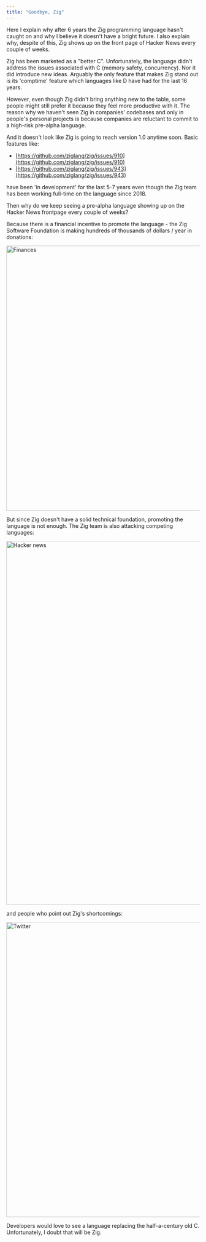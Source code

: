 ```yaml
---
title: "Goodbye, Zig"
---
```


Here I explain why after 6 years the Zig programming language hasn't caught on and why I believe it doesn't have a bright future. I also explain why, despite of this, Zig shows up on the front page of Hacker News every couple of weeks.

Zig has been marketed as a "better C". Unfortunately, the language didn't address the issues associated with C (memory safety, concurrency). Nor it did introduce new ideas. Arguably the only feature that makes Zig stand out is its 'comptime' feature which languages like D have had for the last 16 years.

However, even though Zig didn't bring anything new to the table, some people might still prefer it because they feel more productive with it. The reason why we haven't seen Zig in companies' codebases and only in people's personal projects is because companies are reluctant to commit to a high-risk pre-alpha language.

And it doesn't look like Zig is going to reach version 1.0 anytime soon. Basic features like:
- [https://github.com/ziglang/zig/issues/910](https://github.com/ziglang/zig/issues/910)
- [https://github.com/ziglang/zig/issues/943](https://github.com/ziglang/zig/issues/943)

have been 'in development' for the last 5-7 years even though the Zig team has been working full-time on the language since 2018.

Then why do we keep seeing a pre-alpha language showing up on the Hacker News frontpage every couple of weeks?

Because there is a financial incentive to promote the language - the Zig Software Foundation is making hundreds of thousands of dollars / year in donations:

<img width="690" alt="Finances" src="https://user-images.githubusercontent.com/116085775/196540578-f2114e5b-0188-4ea1-a869-a2a16ce4659f.png">

But since Zig doesn't have a solid technical foundation, promoting the language is not enough. The Zig team is also attacking competing languages:

<img width="947" alt="Hacker news" src="https://user-images.githubusercontent.com/116085775/196540629-71176776-de8a-41db-9dfb-ea3fc8dff8ff.png">

and people who point out Zig's shortcomings:

<img width="768" alt="Twitter" src="https://user-images.githubusercontent.com/116085775/196540694-ff2a0abc-61c7-48d1-936e-5e8259a89134.png">

Developers would love to see a language replacing the half-a-century old C. Unfortunately, I doubt that will be Zig.
